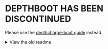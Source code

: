 # DEPTHBOOT HAS BEEN DISCONTINUED

Please use the [depthcharge-boot guide](https://github.com/eupnea-linux-backup/depthcharge-guide/) instead.

<details>
<summary>View the old readme</summary>

# Depthboot: your **Chromebook**, your way

Choose between a variety of common Linux distributions and desktop environments to create a bootable image for any
[supported](https://eupnea-linux.github.io/docs/project/supported-devices) 64-bit Chromebook, without modifying
firmware.
<h1><a href="https://eupnea-linux.github.io/docs/depthboot/requirements">Get started here</a></h1>

[Due to licensing restraints Depthboot cannot be distributed as an iso](https://eupnea-linux.github.io/faq#why-is-sharing-depthboot-images-illegal).
Instead, it has to be built locally.

## Depthboot vs Mainline

(Mainline = stock, unmodified Linux distribution)

**Mainline Linux:**

* Requires either replacing firmware completely (UEFI) or changing a part of it (rw_legacy). Not all devices have both
  options and there is a slight risk of bricking the Chromebook.
* Some hardware may not work (touchscreen, touchpad, etc.)
* Audio is mostly unsupported.

**Depthboot:**

* Requires no modifications to firmware.
* Hardware support matches ChromeOS.
* Extensive audio support, with active development to bring further support.

[Read more](https://eupnea-linux.github.io/docs/chromebook/firmware-comparison)

## [Supported devices](https://eupnea-linux.github.io/docs/depthboot/supported-devices)

## Credit

* Depthboot is based on [Breath](https://github.com/cb-linux/breath) by MilkyDeveloper. Breath was active from Apr 2021
  until it's archival in late Aug 2022.
* All Eupnea Project icons were made by [Inderix](https://github.com/Inderix).

## Join our Discord server:

[<img src="https://discordapp.com/api/guilds/994245999822381076/widget.png?style=banner2" alt="Discord banner"></img>](https://discord.gg/XwRHSUbSmu)
